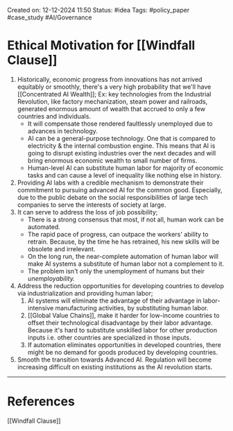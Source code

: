Created on: 12-12-2024 11:50
Status: #idea
Tags: #policy_paper #case_study #AI/Governance 
# Ethical Motivation for [[Windfall Clause]]
1. Historically, economic progress from innovations has not arrived equitably or smoothly, there's a very high probability that we'll have [[Concentrated AI Wealth]];
		Ex: key technologies from the Industrial Revolution, like factory mechanization, steam power and railroads, generated enormous amount of wealth that accrued to only a few countries and individuals.
	-  It will compensate those rendered faultlessly unemployed due to advances in technology.
	- AI can be a general-purpose technology. One that is compared to electricity & the internal combustion engine. This means that AI is going to disrupt existing industries over the next decades and will bring enormous economic wealth to small number of firms.
	- Human-level AI can substitute human labor for majority of economic tasks and can cause a level of inequality like nothing else in history.
2. Providing AI labs with a credible mechanism to demonstrate their commitment to pursuing advanced AI for the common good. Especially, due to the public debate on the social responsibilities of large tech companies to serve the interests of society at large.
3. It can serve to address the loss of job possibility;
	- There is a strong consensus that most, if not all, human work can be automated.
	- The rapid pace of progress, can outpace the workers' ability to retrain. Because, by the time he has retrained, his new skills will be obsolete and irrelevant.
	- On the long run, the near-complete automation of human labor will make AI systems a substitute of human labor not a complement to it.
	- The problem isn't only the unemployment of humans but their _unemployability._
4. Address the reduction opportunities for developing countries to develop via industrialization and providing human labor;
	1. AI systems will eliminate the advantage of their advantage in labor-intensive manufacturing activities, by substituting human labor.
	2. [[Global Value Chains]], make it harder for low-income countries to offset their technological disadvantage by their labor advantage. Because it's hard to substitute unskilled labor for other production inputs i.e. other countries are specialized in those inputs.
	3. If automation eliminates opportunities in developed countries, there might be no demand for goods produced by developing countries.
5. Smooth the transition towards Advanced AI. Regulation will become increasing difficult on existing institutions as the AI revolution starts. 





-----------------
# References
[[Windfall Clause]]